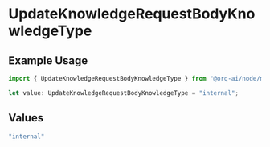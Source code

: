 # UpdateKnowledgeRequestBodyKnowledgeType

## Example Usage

```typescript
import { UpdateKnowledgeRequestBodyKnowledgeType } from "@orq-ai/node/models/operations";

let value: UpdateKnowledgeRequestBodyKnowledgeType = "internal";
```

## Values

```typescript
"internal"
```